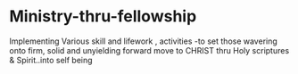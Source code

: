 # Ministry-thru-fellowship
Implementing Various skill and lifework , activities -to set those wavering onto firm, solid and unyielding forward move to CHRIST thru Holy scriptures &amp; Spirit..into self being
